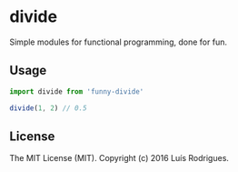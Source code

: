 # divide

Simple modules for functional programming, done for fun.

## Usage

```javascript
import divide from 'funny-divide'

divide(1, 2) // 0.5
```

## License

The MIT License (MIT). Copyright (c) 2016 Luís Rodrigues.
